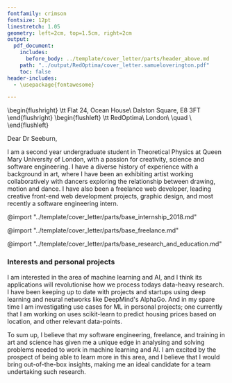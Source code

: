 ```yaml
---
fontfamily: crimson
fontsize: 12pt
linestretch: 1.05
geometry: left=2cm, top=1.5cm, right=2cm
output:
  pdf_document:
    includes:
      before_body: ../template/cover_letter/parts/header_above.md
    path: "../output/RedOptima/cover_letter.samueloverington.pdf"
    toc: false
header-includes:
  - \usepackage{fontawesome}

---
```

\begin{flushright}
\tt Flat 24, Ocean House\\
Dalston Square, E8 3FT
\end{flushright}
\begin{flushleft}
\tt RedOptima\\
London\\
\quad \\
\end{flushleft}

<!-- # SELF INTRODUCTION -->
<!-- The “Intro” Paragraph – Grab the reader’s attention. Introduce yourself, & state why you’re a good fit.  -->
Dear Dr Seeburn,


I am a second year undergraduate student in Theoretical Physics at Queen Mary University of London, with a passion for creativity, science and software engineering.  I have a diverse history of experience with a background in art, where I have been an exhibiting artist working collaboratively with dancers exploring the relationship between drawing, motion and dance.  I have also been a freelance web developer, leading creative front-end web development projects, graphic design, and most recently a software engineering intern.

@import "../template/cover_letter/parts/base_internship_2018.md"

@import "../template/cover_letter/parts/base_freelance.md"

@import "../template/cover_letter/parts/base_research_and_education.md"

### Interests and personal projects

<!-- AIM: Briefly describe project.  -->
<!-- AIM: Describe my interest, showing my understanding -->
I am interested in the area of machine learning and AI, and I think its applications will revolutionise how we process todays data-heavy research. I have been keeping up to date with projects and startups using deep learning and neural networks like DeepMind's AlphaGo. And in my spare time I am investigating use cases for ML in personal projects; one currently that I am working on uses scikit-learn to predict housing prices based on location, and other relevant data-points.

<!-- AIM: what do I think they do, and how my interest/project might fit in... what I can bring -->
<!--  
Interest in AI
Interest in image recognition
describe what I think that the company is doing
-->


To sum up, I believe that my software engineering, freelance, and training in art and science has given me a unique edge in analysing and solving problems needed to work in machine learning and AI. I am excited by the prospect of being able to learn more in this area, and I believe that I would bring out-of-the-box insights, making me an ideal candidate for a team undertaking such research.
